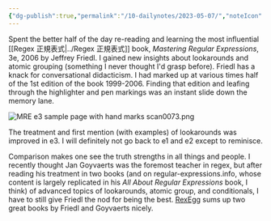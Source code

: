 ```yaml
---
{"dg-publish":true,"permalink":"/10-dailynotes/2023-05-07/","noteIcon":"2","created":"","updated":""}
---
```


Spent the better half of the day re-reading and learning the most influential [[Regex 正規表式\|../Regex 正規表式]]  book, _Mastering Regular Expressions_, 3e, 2006 by Jeffrey Friedl. I gained new insights about lookarounds and atomic grouping (something I never thought I'd grasp before). Friedl has a knack for conversational didacticism. I had marked up at various times half of the 1st edition of the book 1999-2006. Finding that edition and leafing through the highlighter and pen markings was an instant slide down the memory lane.

![MRE e3 sample page with hand marks scan0073.png](/img/user/_attachments/MRE%20e3%20sample%20page%20with%20hand%20marks%20scan0073.png)

The treatment and first mention (with examples) of lookarounds was improved in e3. I will definitely not go back to e1 and e2 except to reminisce.

Comparison makes one see the truth strengths in all things and people. I recently thought Jan Goyvaerts was the foremost teacher in regex, but after reading his treatment in two books (and on regular-expressions.info, whose content is largely replicated in his _All About Regular Expressions_ book, I think) of advanced topics of lookarounds, atomic group, and conditionals, I have to still give Friedl the nod for being the best. [RexEgg](https://www.rexegg.com/regex-books.html) sums up two great books by Friedl and Goyvaerts nicely.


